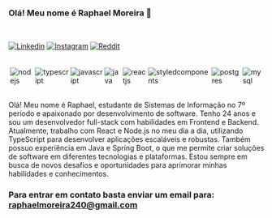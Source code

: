 ### Olá! Meu nome é Raphael Moreira 🤚
<br/>

[![Linkedin](https://img.shields.io/badge/LinkedIn-0077B5?style=for-the-badge&logo=linkedin&logoColor=white)](https://www.linkedin.com/in/raphael-moreira-9959b31ab/)
[![Instagram](https://img.shields.io/badge/Instagram-E4405F?style=for-the-badge&logo=instagram&logoColor=white)](https://www.instagram.com/raphaelmoreiraassis/)
[![Reddit](https://img.shields.io/badge/Reddit-FF4500?style=for-the-badge&logo=reddit&logoColor=white)](https://www.reddit.com/user/RaphaelMoreira)


<br/>
<div style="display: flex; gap: 3px; margin-top: 3px"><br/>
    <img align="center" alt="nodejs" src="https://img.shields.io/badge/Node.js-43853D?style=for-the-badge&logo=node.js&logoColor=white">
    <img align="center" alt="typescript" src="https://img.shields.io/badge/TypeScript-007ACC?style=for-the-badge&logo=typescript&logoColor=white">
    <img align="center" alt="javascript" src="https://img.shields.io/badge/JavaScript-F7DF1E?style=for-the-badge&logo=javascript&logoColor=black">   
    <img align="center" alt="java" src="https://img.shields.io/badge/Java-ED8B00?style=for-the-badge&logo=openjdk&logoColor=white">
    <img align="center" alt="reactjs" src="https://img.shields.io/badge/React-20232A?style=for-the-badge&logo=react&logoColor=61DAFB">
    <img align="center" alt="styledcomponents" src="https://img.shields.io/badge/styled--components-DB7093?style=for-the-badge&logo=styled-components&logoColor=white">
    <img align="center" alt="postgres" src="https://img.shields.io/badge/PostgreSQL-316192?style=for-the-badge&logo=postgresql&logoColor=whit">
    <img align="center" alt="mysql" src="https://img.shields.io/badge/MySQL-00000F?style=for-the-badge&logo=mysql&logoColor=white">
</div>
<br/>

Olá! Meu nome é Raphael, estudante de Sistemas de Informação no 7º período e apaixonado por desenvolvimento de software. Tenho 24 anos e sou um desenvolvedor full-stack com habilidades em Frontend e Backend. Atualmente, trabalho com React e Node.js no meu dia a dia, utilizando TypeScript para desenvolver aplicações escaláveis e robustas. Também possuo experiência em Java e Spring Boot, o que me permite criar soluções de software em diferentes tecnologias e plataformas. Estou sempre em busca de novos desafios e oportunidades para aprimorar minhas habilidades e conhecimentos.

### Para entrar em contato basta enviar um email para: raphaelmoreira240@gmail.com
